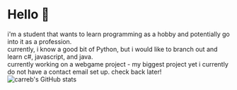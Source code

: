 # Hello 👋
i'm a student that wants to learn programming as a hobby and potentially go into it as a profession.  
currently, i know a good bit of Python, but i would like to branch out and learn c#, javascript, and java.  
currently working on a webgame project  - my biggest project yet
i currently do not have a contact email set up. check back later!  
![carreb's GitHub stats](https://github-readme-stats.vercel.app/api?username=carreb&show_icons=true&theme=synthwave)
